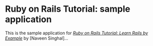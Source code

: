 # Ruby on Rails Tutorial: sample application
This is the sample application for
[*Ruby on Rails Tutorial: Learn Rails by Example*](http://railstutorial.org/)
by [Naveen Singhal]...
